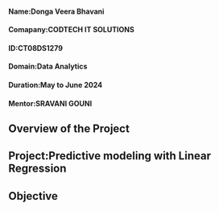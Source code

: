 #### Name:Donga Veera Bhavani
#### Comapany:CODTECH IT SOLUTIONS
#### ID:CT08DS1279
#### Domain:Data Analytics
#### Duration:May to June 2024
#### Mentor:SRAVANI GOUNI

## Overview of the Project 
## Project:Predictive modeling with Linear Regression
## Objective
